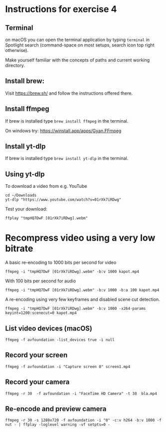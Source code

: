 # Instructions for exercise 4

## Terminal

on macOS you can open the terminal application by typing `terminal` in Spotlight search (command-space on most setups, 
search icon top right otherwise).

Make yourself familiar with the concepts of paths and current working directory.

## Install brew:
Visit https://brew.sh/ and follow the instructions offered there.

## Install ffmpeg

If brew is installed type `brew install ffmpeg` in the terminal.


On windows try: https://winstall.app/apps/Gyan.FFmpeg
## Install yt-dlp

If brew is installed type `brew install yt-dlp` in the terminal.

## Using yt-dlp

To download a video from e.g. YouTube
```shell
cd ~/Downloads
yt-dlp "https://www.youtube.com/watch?v=01rXk7iRDwg"
```

Test your download:
```shell
ffplay "tmpHQ7DwF [01rXk7iRDwg].webm"
```

# Recompress video using a very low bitrate

A basic re-encoding to 1000 bits per second for video

```shell
ffmpeg -i "tmpHQ7DwF [01rXk7iRDwg].webm" -b:v 1000 kapot.mp4
```

With 100 bits per second for audio
```shell
ffmpeg -i "tmpHQ7DwF [01rXk7iRDwg].webm" -b:v 1000 -b:a 100 kapot.mp4
```


A re-encoding using very few keyframes and disabled scene cut detection.

```shell
ffmpeg -i "tmpHQ7DwF [01rXk7iRDwg].webm" -b:v 1000 -x264-params keyint=1200:scenecut=0 kapot.mp4
```


## List video devices (macOS)

```shell
ffmpeg -f avfoundation -list_devices true -i null
```

## Record your screen

```shell
ffmpeg -f avfoundation -i "Capture screen 0" screen1.mp4
```

## Record your camera
```shell
ffmpeg -r 30  -f avfoundation -i "FaceTime HD Camera" -t 30  bla.mp4
```

## Re-encode and preview camera
```shell
ffmpeg -r 30 -s 1280x720 -f avfoundation -i "0" -c:v h264 -b:v 1000 -f nut - | ffplay -loglevel warning -vf setpts=0 -
```

